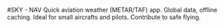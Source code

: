 #SKY - NAV
Quick aviation weather (METAR/TAF) app. Global data, offline caching. Ideal for small aircrafts and pilots. Contribute to safe flying.
